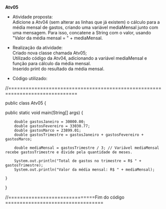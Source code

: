 **Atv05**

- Atividade proposta:</br>
Adicione a Atv04 (sem alterar as linhas que já existem) o cálculo para a média mensal de gastos, criando uma variável mediaMensal junto com uma mensagem. Para isso, concatene a String com o valor, usando "Valor da média mensal = " + mediaMensal.</br>

- Realização da atividade:</br>
Criado nova classe chamada Atv05;</br>
Utilizado código da Atv04, adicionando a variável mediaMensal e função para cálculo da média mensal.</br>
Inserido print do resultado da média mensal.</br>


- Código utilizado:</br>

//==============================================================================</br>

public class Atv05 {


   public static void main(String[] args) {
   
        double gastosJaneiro = 30000.00;
        double gastosFevereiro = 33030.77;
        double gastosMarco = 23899.01;
        double gastosTrimestre = gastosJaneiro + gastosFevereiro + gastosMarco;
        
        double mediaMensal = gastosTrimestre / 3; // Variável mediaMensal recebe gastosTrimestre e divide pela quantidade de meses.
        
        System.out.println("Total de gastos no trimestre = R$ " + gastosTrimestre);
        System.out.println("Valor da média mensal: R$ " + mediaMensal);
        
    }
}

//==============================Fim do código ==================================
